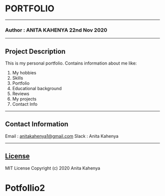 # PORTFOLIO
*****
### Author : ANITA KAHENYA 22nd Nov 2020
****
## Project Description
This is my personal portfolio. Contains information about me like:
 1. My hobbies
 2. Skills
 3. Portfolio
 4. Educational background
 5. Reviews
 6. My projects
 7. Contact Info
******


## Contact Information
Email : anitakahenya1@gmail.com
Slack : Anita Kahenya
*****
## [License](LICENSE)
MIT License
Copyright (c) 2020 Anita Kahenya
# Potfollio2
